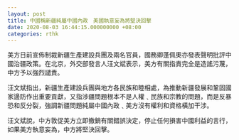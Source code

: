 ```yaml
---
layout: post
title: 中國稱新疆純屬中國內政　美國執意妄為將堅決回擊
date: 2020-08-03 16:44:15.000000000 +08:00
categories: rthk
---
```


美方日前宣佈制裁新疆生產建設兵團及兩名官員，國務卿蓬佩奧亦發表聲明批評中國治疆政策。在北京，外交部發言人汪文斌表示，美方有關指責完全是造謠污蔑，中方予以強烈譴責。

汪文斌指出，新疆生產建設兵團與地方各民族和睦相處，為推動新疆發展和鞏固國家邊防作出重要貢獻，又指涉疆問題根本不是人權﹑民族和宗教的問題，而是反暴恐和反分裂，強調新疆問題純屬中國內政﹑美方沒有權利和資格橫加干涉。

汪文斌說，中方敦促美方立即撤銷有關錯誤決定，停止任何損害中國利益的言行，如果美方執意妄為，中方將堅決回擊。
